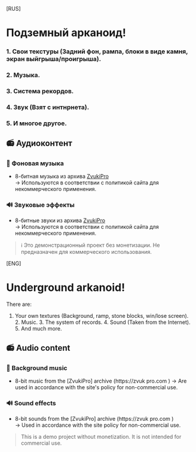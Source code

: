 [RUS]

# Подземный арканоид!


### 1. Свои текстуры (Задний фон, рампа, блоки в виде камня, экран выйгрыша/проигрыша).
### 2. Музыка.
### 3. Система рекордов.
### 4. Звук (Взят с интнрнета).
### 5. И многое другое.

## 📻 Аудиоконтент  
### 🎵 Фоновая музыка  
- 8-битная музыка из архива [ZvukiPro](https://zvukipro.com)  
  → Используются в соответствии с политикой сайта для некоммерческого применения.

### 🔊 Звуковые эффекты  
- 8-битные звуки из архива [ZvukiPro](https://zvukipro.com)  
  → Используются в соответствии с политикой сайта для некоммерческого применения.


> ℹ️ Это демонстрационный проект без монетизации. Не предназначен для коммерческого использования.

[ENG]

# Underground arkanoid!

There are:
1. Your own textures (Background, ramp, stone blocks, win/lose screen).
    2. Music.
    3. The system of records.
    4. Sound (Taken from the Internet).
    5. And much more.

## 📻 Audio content  
### 🎵 Background music  
- 8-bit music from the [ZvukiPro] archive (https://zvuk pro.com )
→ Are used in accordance with the site's policy for non-commercial use.

### 🔊 Sound effects  
- 8-bit sounds from the [ZvukiPro] archive (https://zvuk pro.com )  
  → Used in accordance with the site policy for non-commercial use.


 > This is a demo project without monetization. It is not intended for commercial use.
